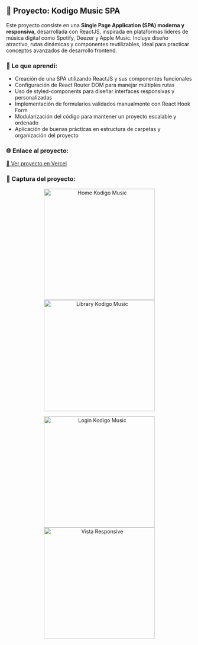 ## 🚀 Proyecto: Kodigo Music SPA
Este proyecto consiste en una **Single Page Application (SPA) moderna y responsiva**, desarrollada con ReactJS, inspirada en plataformas líderes de música digital como Spotify, Deezer y Apple Music. Incluye diseño atractivo, rutas dinámicas y componentes reutilizables, ideal para practicar conceptos avanzados de desarrollo frontend.

### 🧠 Lo que aprendí:
- Creación de una SPA utilizando ReactJS y sus componentes funcionales
- Configuración de React Router DOM para manejar múltiples rutas
- Uso de styled-components para diseñar interfaces responsivas y personalizadas
- Implementación de formularios validados manualmente con React Hook Form
- Modularización del código para mantener un proyecto escalable y ordenado
- Aplicación de buenas prácticas en estructura de carpetas y organización del proyecto


### 🌐 Enlace al proyecto:
[🔗 Ver proyecto en Vercel](https://kodigo-music-omega.vercel.app/login)

### 📸 Captura del proyecto:
<p align="center"> <img src="screenshot-home.png" alt="Home Kodigo Music" width="300"/> <img src="screenshot-library.png" alt="Library Kodigo Music" width="300"/> </p> <p align="center"> <img src="screenshot-login.png" alt="Login Kodigo Music" width="300"/> <img src="screenshot-responsive.png" alt="Vista Responsive" width="300"/> </p>
